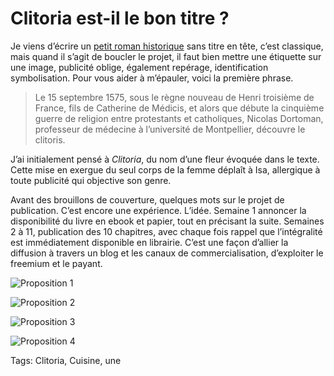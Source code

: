 # Clitoria est-il le bon titre ?

Je viens d’écrire un [petit roman historique](http://blog.tcrouzet.com/tag/dortoman/) sans titre en tête, c’est classique, mais quand il s’agit de boucler le projet, il faut bien mettre une étiquette sur une image, publicité oblige, également repérage, identification symbolisation. Pour vous aider à m’épauler, voici la première phrase.

> Le 15 septembre 1575, sous le règne nouveau de Henri troisième de France, fils de Catherine de Médicis, et alors que débute la cinquième guerre de religion entre protestants et catholiques, Nicolas Dortoman, professeur de médecine à l’université de Montpellier, découvre le clitoris.

J’ai initialement pensé à *Clitoria*, du nom d’une fleur évoquée dans le texte. Cette mise en exergue du seul corps de la femme déplaît à Isa, allergique à toute publicité qui objective son genre.

Avant des brouillons de couverture, quelques mots sur le projet de publication. C’est encore une expérience. L’idée. Semaine 1 annoncer la disponibilité du livre en ebook et papier, tout en précisant la suite. Semaines 2 à 11, publication des 10 chapitres, avec chaque fois rappel que l’intégralité est immédiatement disponible en librairie. C’est une façon d’allier la diffusion à travers un blog et les canaux de commercialisation, d’exploiter le freemium et le payant.

![Proposition 1](http://blog.tcrouzet.comhttps://tcrouzet.com/images_tc/2014/10/dorto1.jpg)

![Proposition 2](http://blog.tcrouzet.comhttps://tcrouzet.com/images_tc/2014/10/dorto2.jpg)

![Proposition 3](http://blog.tcrouzet.comhttps://tcrouzet.com/images_tc/2014/10/dorto3.jpg)

![Proposition 4](http://blog.tcrouzet.comhttps://tcrouzet.com/images_tc/2014/10/dorto4.jpg)



Tags: Clitoria, Cuisine, une